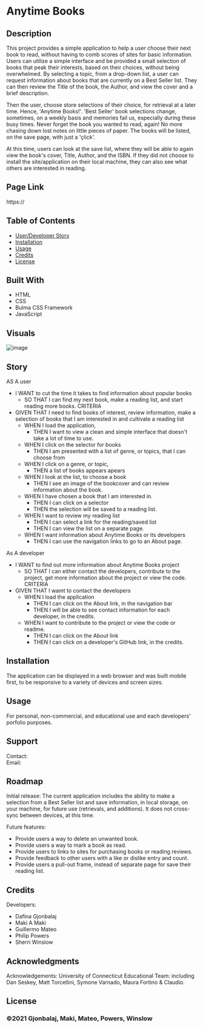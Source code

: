 # Anytime Books

## Description
This project provides a simple application to help a user choose their next book to read, without having to comb scores of sites for basic information.  Users can utilize a simple interface and be provided a small selection of books that peak their interests, based on their choices, without being overwhelmed.  By selecting a topic, from a drop-down list, a user can request information about books that are currently on a Best Seller list.  They can then review the Title of the book, the Author, and view the cover and a brief description. 

Then the user, choose store selections of their choice, for retrieval at a later time.  Hence, 'Anytime Books!'. 'Best Seller' book selections change, sometimes, on a weekly basis and memories fail us, especially during these busy times.  Never forget the book you wanted to read, again!  No more chasing down lost notes on little pieces of paper.  The books will be listed, on the save page, with just a 'çlick'.

At this time, users can look at the save list, where they will be able to again view the book's cover, Title, Author, and the ISBN. If they did not choose to install the site/application on their local machine, they can also see what others are interested in reading.  

## Page Link
https://

## Table of Contents
* [User/Developer Story](#story)
* [Installation](#installation)
* [Usage](#usage)
* [Credits](#credits)
* [License](#license)
## Built With
* HTML
* CSS
* Bulma CSS Framework
* JavaScript

## Visuals
 ![image](./assets/images/) 
## Story
AS A user
* I WANT to cut the time it takes to find information about popular books
  * SO THAT I can find my next book, make a reading list, and start reading more books.
CRITERIA
* GIVEN THAT I need to find books of interest, review information, make a selection of books that I am interested in and cultivate a reading list
  * WHEN I load the application, 
    * THEN I want to view a clean and simple interface that doesn't take a lot of time to use.
  * WHEN I click on the selector for books
    * THEN I am presented with a list of genre, or topics, that I can choose from
  * WHEN I click on a genre, or topic, 
    * THEN a list of books appears apears
  * WHEN I look at the list, to choose a book
    * THEN I see an image of the bookcover and can review information about the book.
  * WHEN I have chosen a book that I am interested in.
    * THEN I can click on a selector
    * THEN the selection will be saved to a reading list.
  * WHEN I want to review my reading list
    * THEN I can select a link for the reading/saved list
    * THEN I can view the list on a separate page.
  * WHEN I want information about Anytime Books or its developers
    * THEN I can use the navigation links to go to an About page.

As A developer
* I WANT to find out more information about Anytime Books project
  * SO THAT I can either contact the developers, contribute to the project, get more information about the project or view the code.
CRITERIA
* GIVEN THAT I wamt to contact the developers
  * WHEN I load the application
    * THEN I can click on the About link, in the navigation bar
    * THEN I will be able to see contact information for each developer, in the credits.
  * WHEN I want to contribute to the project or view the code or readme.
    * THEN I can click on the About link
    * THEN I can click on a developer's GitHub link, in the credits.
## Installation
The application can be displayed in a web browser and was built mobile first, to be responsive to a variety of devices and screen sizes.

## Usage
For personal, non-commercial, and educational use and each developers' porfolio purposes.

## Support
Contact:  
Email:  

## Roadmap
Initial release: The current application includes the ability to make a selection from a Best Seller list and save information, in local storage, on your machine, for future use (retrievals, and additions).  It does not cross-sync between devices, at this time.

Future features:  
  * Provide users a way to delete an unwanted book.
  * Provide users a way to mark a book as read.
  * Provide users to links to sites for purchasing books or reading reviews.
  * Provide feedback to other users with a like or dislike entry and count.
  * Provide users a pull-out frame, instead of separate page for save their reading list.

## Credits
Developers:
* Dafina Gjonbalaj
* Maki A Maki
* Guillermo Mateo
* Philip Powers
* Sherri Winslow

## Acknowledgments
Acknowledgements:  University of Connecticut Educational Team: including Dan Seskey, Matt Torcellini, Symone Varnado, Maura Fortino & Claudio.

## License


### ©2021 Gjonbalaj, Maki, Mateo, Powers, Winslow